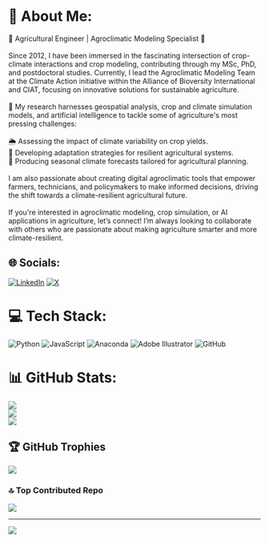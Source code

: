 # 💫 About Me:
🌾 Agricultural Engineer | Agroclimatic Modeling Specialist 🌱<br><br>Since 2012, I have been immersed in the fascinating intersection of crop-climate interactions and crop modeling, contributing through my MSc, PhD, and postdoctoral studies. Currently, I lead the Agroclimatic Modeling Team at the Climate Action initiative within the Alliance of Bioversity International and CIAT, focusing on innovative solutions for sustainable agriculture.<br><br>🚜 My research harnesses geospatial analysis, crop and climate simulation models, and artificial intelligence to tackle some of agriculture's most pressing challenges:<br><br>🌦️ Assessing the impact of climate variability on crop yields.<br>🌱 Developing adaptation strategies for resilient agricultural systems.<br>📅 Producing seasonal climate forecasts tailored for agricultural planning.<br><br>I am also passionate about creating digital agroclimatic tools that empower farmers, technicians, and policymakers to make informed decisions, driving the shift towards a climate-resilient agricultural future.<br><br>If you're interested in agroclimatic modeling, crop simulation, or AI applications in agriculture, let’s connect! I’m always looking to collaborate with others who are passionate about making agriculture smarter and more climate-resilient.


## 🌐 Socials:
[![LinkedIn](https://img.shields.io/badge/LinkedIn-%230077B5.svg?logo=linkedin&logoColor=white)](https://linkedin.com/in/camilo-barrios-pérez-07689490) [![X](https://img.shields.io/badge/X-black.svg?logo=X&logoColor=white)](https://x.com/Camilo_BarriosP) 

# 💻 Tech Stack:
![Python](https://img.shields.io/badge/python-3670A0?style=flat&logo=python&logoColor=ffdd54) ![JavaScript](https://img.shields.io/badge/javascript-%23323330.svg?style=flat&logo=javascript&logoColor=%23F7DF1E) ![Anaconda](https://img.shields.io/badge/Anaconda-%2344A833.svg?style=flat&logo=anaconda&logoColor=white) ![Adobe Illustrator](https://img.shields.io/badge/adobe%20illustrator-%23FF9A00.svg?style=flat&logo=adobe%20illustrator&logoColor=white) ![GitHub](https://img.shields.io/badge/github-%23121011.svg?style=flat&logo=github&logoColor=white)
# 📊 GitHub Stats:
![](https://github-readme-stats.vercel.app/api?username=cbarriosperez&theme=transparent&hide_border=false&include_all_commits=false&count_private=false)<br/>
![](https://github-readme-streak-stats.herokuapp.com/?user=cbarriosperez&theme=transparent&hide_border=false)<br/>
![](https://github-readme-stats.vercel.app/api/top-langs/?username=cbarriosperez&theme=transparent&hide_border=false&include_all_commits=false&count_private=false&layout=compact)

## 🏆 GitHub Trophies
![](https://github-profile-trophy.vercel.app/?username=cbarriosperez&theme=transparent&no-frame=true&no-bg=true&margin-w=4)

### 🔝 Top Contributed Repo
![](https://github-contributor-stats.vercel.app/api?username=cbarriosperez&limit=5&theme=transparent&combine_all_yearly_contributions=true)

---
[![](https://visitcount.itsvg.in/api?id=cbarriosperez&icon=0&color=0)](https://visitcount.itsvg.in)

<!-- Proudly created with GPRM ( https://gprm.itsvg.in ) -->
